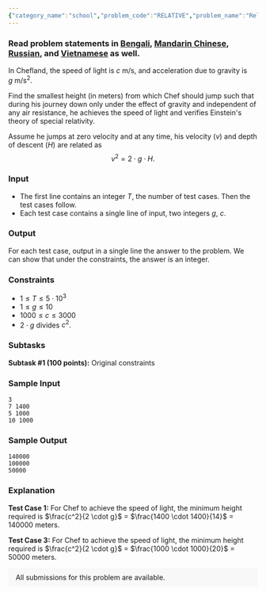 ```yaml
---
{"category_name":"school","problem_code":"RELATIVE","problem_name":"Relativity","problemComponents":{"constraints":"","constraintsState":false,"subtasks":"","subtasksState":false,"inputFormat":"","inputFormatState":false,"outputFormat":"","outputFormatState":false,"sampleTestCases":{}},"video_editorial_url":"https://youtu.be/Z7O3uKVTHPs","languages_supported":{"0":"CPP14","1":"C","2":"JAVA","3":"PYTH 3.6","4":"CPP17","5":"PYTH","6":"PYP3","7":"CS2","8":"ADA","9":"PYPY","10":"TEXT","11":"PAS fpc","12":"NODEJS","13":"RUBY","14":"PHP","15":"GO","16":"HASK","17":"TCL","18":"PERL","19":"SCALA","20":"LUA","21":"kotlin","22":"BASH","23":"JS","24":"LISP sbcl","25":"rust","26":"PAS gpc","27":"BF","28":"CLOJ","29":"R","30":"D","31":"CAML","32":"FORT","33":"ASM","34":"swift","35":"FS","36":"WSPC","37":"LISP clisp","38":"SQL","39":"SCM guile","40":"PERL6","41":"ERL","42":"CLPS","43":"ICK","44":"NICE","45":"PRLG","46":"ICON","47":"COB","48":"SCM chicken","49":"PIKE","50":"SCM qobi","51":"ST","52":"SQLQ","53":"NEM"},"max_timelimit":0.5,"source_sizelimit":50000,"problem_author":"daanish_adm","problem_tester":"","date_added":"28-06-2021","tags":{"0":"cakewalk","1":"daanish_adm","2":"july21"},"problem_difficulty_level":"Cakewalk","best_tag":"","editorial_url":"https://discuss.codechef.com/problems/RELATIVE","time":{"view_start_date":1626082200,"submit_start_date":1626082200,"visible_start_date":1626082200,"end_date":1735669800},"is_direct_submittable":false,"problemDiscussURL":"https://discuss.codechef.com/search?q=RELATIVE","is_proctored":false,"visitedContests":{},"layout":"problem"}
---
```

### Read problem statements in [Bengali](https://www.codechef.com/download/translated/JULY21/bengali/RELATIVE.pdf), [Mandarin Chinese](https://www.codechef.com/download/translated/JULY21/mandarin/RELATIVE.pdf), [Russian](https://www.codechef.com/download/translated/JULY21/russian/RELATIVE.pdf), and [Vietnamese](https://www.codechef.com/download/translated/JULY21/vietnamese/RELATIVE.pdf) as well.

In Chefland, the speed of light is $c\ \mathrm{m}/\mathrm{s}$, and acceleration due to gravity is $g\ \mathrm{m}/\mathrm{s}^2$. 

Find the smallest height (in meters) from which Chef should jump such that during his journey down only under the effect of gravity and independent of any air resistance, he achieves the speed of light and verifies Einstein's theory of special relativity.

Assume he jumps at zero velocity and at any time, his velocity ($v$) and depth of descent ($H$) are related as
$$v^2 = 2 \cdot g \cdot H.$$

### Input

- The first line contains an integer $T$, the number of test cases. Then the test cases follow.
- Each test case contains a single line of input, two integers $g$, $c$.

### Output
For each test case, output in a single line the answer to the problem. We can show that under the constraints, the answer is an integer.

### Constraints
- $1 \leq T \leq 5\cdot 10^3$
- $1 \leq g \leq 10$
- $1000 \leq c \leq 3000$
- $2 \cdot g$ divides $c^2$.

### Subtasks
**Subtask #1 (100 points):** Original constraints

### Sample Input
```
3
7 1400
5 1000
10 1000
```

### Sample Output
```
140000
100000
50000
```

### Explanation
**Test Case $1$:** For Chef to achieve the speed of light, the minimum height required is $\frac{c^2}{2 \cdot g}$ = $\frac{1400 \cdot 1400}{14}$ = $140000$ meters.

**Test Case $3$:** For Chef to achieve the speed of light, the minimum height required is $\frac{c^2}{2 \cdot g}$ = $\frac{1000 \cdot 1000}{20}$ = $50000$ meters.
<aside style='background: #f8f8f8;padding: 10px 15px;'><div>All submissions for this problem are available.</div></aside>